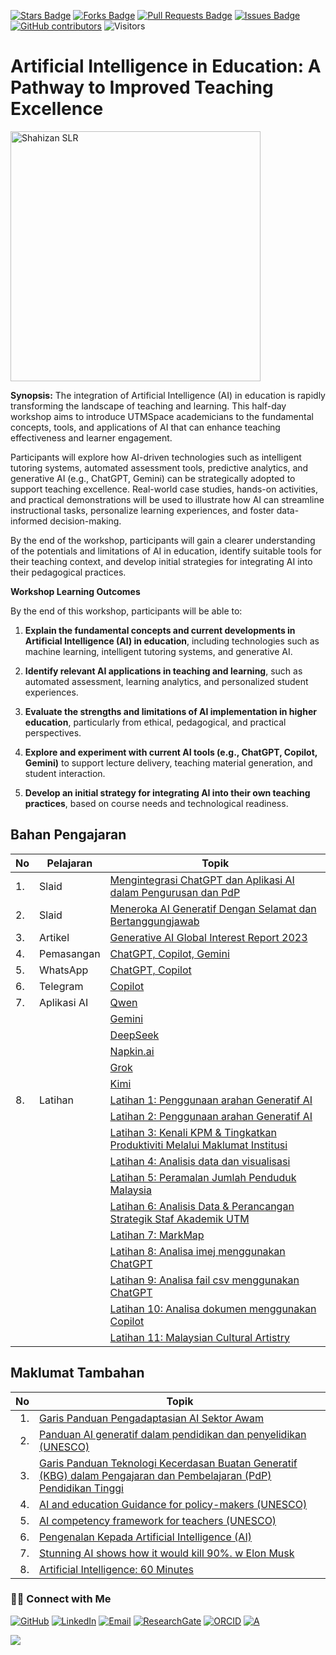 <a href="https://github.com/drshahizan/short-course/stargazers"><img src="https://img.shields.io/github/stars/drshahizan/short-course" alt="Stars Badge"/></a>
<a href="https://github.com/drshahizan/short-course/network/members"><img src="https://img.shields.io/github/forks/drshahizan/short-course" alt="Forks Badge"/></a>
<a href="https://github.com/drshahizan/short-course/pulls"><img src="https://img.shields.io/github/issues-pr/drshahizan/short-course" alt="Pull Requests Badge"/></a>
<a href="https://github.com/drshahizan/short-course"><img src="https://img.shields.io/github/issues/drshahizan/short-course" alt="Issues Badge"/></a>
<a href="https://github.com/drshahizan/short-course/graphs/contributors"><img alt="GitHub contributors" src="https://img.shields.io/github/contributors/drshahizan/short-course?color=2b9348"></a>
![Visitors](https://api.visitorbadge.io/api/visitors?path=https%3A%2F%2Fgithub.com%2Fdrshahizan%2Fshort-course&labelColor=%23d9e3f0&countColor=%23697689&style=flat)


# Artificial Intelligence in Education: A Pathway to Improved Teaching Excellence

 <img src="" alt="Shahizan SLR"  height="400">

**Synopsis:**
The integration of Artificial Intelligence (AI) in education is rapidly transforming the landscape of teaching and learning. This half-day workshop aims to introduce UTMSpace academicians to the fundamental concepts, tools, and applications of AI that can enhance teaching effectiveness and learner engagement.

Participants will explore how AI-driven technologies such as intelligent tutoring systems, automated assessment tools, predictive analytics, and generative AI (e.g., ChatGPT, Gemini) can be strategically adopted to support teaching excellence. Real-world case studies, hands-on activities, and practical demonstrations will be used to illustrate how AI can streamline instructional tasks, personalize learning experiences, and foster data-informed decision-making.

By the end of the workshop, participants will gain a clearer understanding of the potentials and limitations of AI in education, identify suitable tools for their teaching context, and develop initial strategies for integrating AI into their pedagogical practices.

**Workshop Learning Outcomes**

By the end of this workshop, participants will be able to:

1. **Explain the fundamental concepts and current developments in Artificial Intelligence (AI) in education**, including technologies such as machine learning, intelligent tutoring systems, and generative AI.

2. **Identify relevant AI applications in teaching and learning**, such as automated assessment, learning analytics, and personalized student experiences.

3. **Evaluate the strengths and limitations of AI implementation in higher education**, particularly from ethical, pedagogical, and practical perspectives.

4. **Explore and experiment with current AI tools (e.g., ChatGPT, Copilot, Gemini)** to support lecture delivery, teaching material generation, and student interaction.

5. **Develop an initial strategy for integrating AI into their own teaching practices**, based on course needs and technological readiness.


## Bahan Pengajaran

| No | Pelajaran | Topik |
|--------|---------|---------|
| 1.| Slaid |[Mengintegrasi ChatGPT dan Aplikasi AI dalam Pengurusan dan PdP](https://liveutm-my.sharepoint.com/:b:/g/personal/shahizan_live_utm_my/EeYnFrdvX_xKqbsH07QN7acBE_GaVxrrnmhTGrtj3Xdfjw?e=DlHoPb)
| 2.| Slaid |[Meneroka AI Generatif Dengan Selamat dan Bertanggungjawab](https://liveutm-my.sharepoint.com/:p:/g/personal/shahizan_live_utm_my/ERXy76ZaHpBImoI6aiWEXTUBqeBYT9WJ0HWwLgb_8wmt6A?e=cjxlwW)
| 3.| Artikel |[Generative AI Global Interest Report 2023](https://www.electronicshub.org/generative-ai-global-interest-report-2023/)
| 4. | Pemasangan |[ChatGPT, Copilot, Gemini](./materials/signin.md)|
| 5. | WhatsApp |[ChatGPT, Copilot](./materials/wa-chatgpt.md)|
| 6. | Telegram |[Copilot](./materials/telegram.md)|
| 7. | Aplikasi AI |[Qwen](./materials/qwen.md)|
|  |  |[Gemini](https://gemini.google.com/app)|
|  |  |[DeepSeek](./materials/deepseek.md)|
|  |  |[Napkin.ai](./materials//napkin.md)|
|  |  |[Grok](./materials/grok.md)|
|  |  |[Kimi](./materials/kimi.md)|
|8.  | Latihan | [Latihan 1: Penggunaan arahan Generatif AI](https://github.com/drshahizan/ai-tools/blob/main/materials/untw/fungsi.md)|
|  |  | [Latihan 2: Penggunaan arahan Generatif AI](./materials/latihan2.md)|
|  |  | [Latihan 3: Kenali KPM & Tingkatkan Produktiviti Melalui Maklumat Institusi](./materials/latihan3.md)|
|  |  | [Latihan 4: Analisis data dan visualisasi](./materials/latihan4.md)|
|  |  | [Latihan 5: Peramalan Jumlah Penduduk Malaysia](./materials/latihan5.md)|
|  |  | [Latihan 6: Analisis Data & Perancangan Strategik Staf Akademik UTM](./materials/latihan6.md)|
|  |  | [Latihan 7: MarkMap](https://github.com/drshahizan/ai-tools/blob/main/materials/pimpin/markmap.md)|
|  |  | [Latihan 8: Analisa imej menggunakan ChatGPT](https://github.com/drshahizan/ai-tools/blob/main/materials/untw/dokumen_untw.md)|
|  |  | [Latihan 9: Analisa fail csv menggunakan ChatGPT](https://github.com/drshahizan/ai-tools/blob/main/materials/untw/dokumen_chatgpt.md)|
|  |  | [Latihan 10: Analisa dokumen menggunakan Copilot](https://github.com/drshahizan/ai-tools/blob/main/materials/untw/dokumen_copilot.md)|
|  |  | [Latihan 11: Malaysian Cultural Artistry](https://github.com/drshahizan/Generative-AI-Playground/blob/main/materials/drawing.md) |

## Maklumat Tambahan

| No | Topik |
|--------:|---------|
|1.|[Garis Panduan Pengadaptasian AI Sektor Awam](https://www.jdn.gov.my/garis-panduan-pengadaptasian-ai-sektor-awam/)|
|2.|[Panduan AI generatif dalam pendidikan dan penyelidikan (UNESCO)](./materials/390836may.pdf)|
|3.|[Garis Panduan Teknologi Kecerdasan Buatan Generatif (KBG) dalam Pengajaran dan Pembelajaran (PdP) Pendidikan Tinggi](https://cdex-apps.utm.my/files/meipta/GARIS_PANDUAN_PENGGUNAAN_AI.pdf)|
|4.|[AI and education Guidance for policy-makers (UNESCO)](./materials/391104eng.pdf)|
|5.|[AI competency framework for teachers (UNESCO)](/materials/376709eng.pdf)|
|6.|[Pengenalan Kepada Artificial Intelligence (AI)](https://youtu.be/kms0WrEbs0Q?si=woVk00RDgFNC5rBd)|
|7.|[Stunning AI shows how it would kill 90%. w Elon Musk](https://youtu.be/J6Mdq3n6kgk?si=4G0k5-WNH55pBMhw)|
|8.|[Artificial Intelligence: 60 Minutes ](https://youtu.be/aZ5EsdnpLMI?si=3aEFdMyTnOWZTuCZ)|

### 🙌🏻 Connect with Me
<p align="left">
    <a href="https://github.com/drshahizan" target="_blank"><img alt="GitHub" src="https://img.shields.io/badge/-@drshahizan-181717?style=flat-square&logo=GitHub&logoColor=white"></a>
    <a href="https://www.linkedin.com/in/drshahizan" target="_blank"><img alt="LinkedIn" src="https://img.shields.io/badge/-drshahizan-blue?style=flat-square&logo=Linkedin&logoColor=white&link=https://www.linkedin.com/in/drshahizan/"></a>
    <a href="mailto:shahizan@utm.my" target="_blank"><img alt="Email" src="https://img.shields.io/badge/-shahizan@utm.my-c14438?style=flat-square&logo=Gmail&logoColor=white&link=mailto:shahizan@utm.my.com"></a>
    <a href="https://www.researchgate.net/profile/Mohd-Othman-28" target="_blank"><img alt="ResearchGate" src="https://img.shields.io/badge/-ResearchGate-00CCBB?style=flat-square&logo=ResearchGate&logoColor=white"></a>
    <a href="https://orcid.org/0000-0003-4261-1873" target="_blank"><img alt="ORCID" src="https://img.shields.io/badge/-ORCID-A6CE39?style=flat-square&logo=ORCID&logoColor=white"></a> 
 <a href="https://visitorbadge.io/status?path=https%3A%2F%2Fgithub.com%2Fdrshahizan" target="_blank"><img alt="A" src="https://api.visitorbadge.io/api/visitors?path=https%3A%2F%2Fgithub.com%2Fdrshahizan&labelColor=%23697689&countColor=%23555555&style=plastic"></a>
 
![](https://hit.yhype.me/github/profile?user_id=81284918)
</p>
